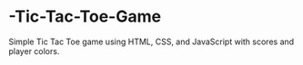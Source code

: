 # -Tic-Tac-Toe-Game
Simple Tic Tac Toe game using HTML, CSS, and JavaScript with scores and player colors.
